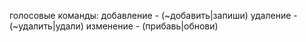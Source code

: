 голосовые команды:
добавление - (~добавить|запиши)
удаление - (~удалить|удали)
изменение - (прибавь|обнови)


